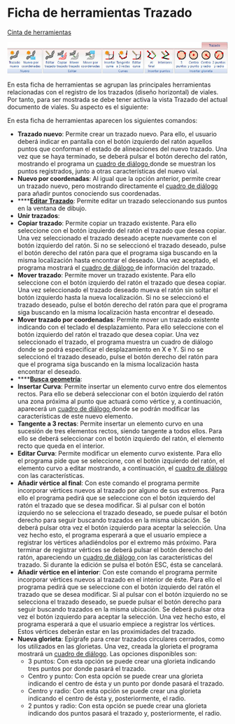 # Ficha de herramientas Trazado

[Cinta de herramientas](../cinta-de-herramientas/)

![](../../.gitbook/assets/ficha-de-herramientas-trazado.jpg)

En esta ficha de herramientas se agrupan las principales herramientas relacionadas con el registro de los trazados \(diseño horizontal\) de viales. Por tanto, para ser mostrada se debe tener activa la vista Trazado del actual documento de viales. Su aspecto es el siguiente:

 En esta ficha de herramientas aparecen los siguientes comandos:

* **Trazado nuevo**: Permite crear un trazado nuevo. Para ello, el usuario deberá indicar en pantalla con el botón izquierdo del ratón aquellos puntos que conforman el estado de alineaciones del nuevo trazado. Una vez que se haya terminado, se deberá pulsar el botón derecho del ratón, mostrando el programa un [cuadro de diálogo ](../modulo-viales/trazado/informacion-del-trazado.md)donde se muestran los puntos registrados, junto a otras características del nuevo vial.
* **Nuevo por coordenadas**: Al igual que la opción anterior, permite crear un trazado nuevo, pero mostrando directamente el [cuadro de diálogo ](../modulo-viales/trazado/informacion-del-trazado.md)para añadir puntos conociendo sus coordenadas.
* \*\*\*\*[**Editar Trazado**](../modulo-viales/trazado/editar-un-trazado.md): Permite editar un trazado seleccionando sus puntos en la ventana de dibujo.
* **Unir trazados**:
* **Copiar trazado**: Permite copiar un trazado existente. Para ello seleccione con el botón izquierdo del ratón el trazado que desea copiar. Una vez seleccionado el trazado deseado acepte nuevamente con el botón izquierdo del ratón. Si no se seleccionó el trazado deseado, pulse el botón derecho del ratón para que el programa siga buscando en la misma localización hasta encontrar el deseado. Una vez aceptado, el programa mostrará el [cuadro de diálogo ](../modulo-viales/trazado/informacion-del-trazado.md)de información del trazado.
* **Mover trazado**: Permite mover un trazado existente. Para ello seleccione con el botón izquierdo del ratón el trazado que desea copiar. Una vez seleccionado el trazado deseado mueva el ratón sin soltar el botón izquierdo hasta la nueva localización. Si no se seleccionó el trazado deseado, pulse el botón derecho del ratón para que el programa siga buscando en la misma localización hasta encontrar el deseado.
* **Mover trazado por coordenadas**: Permite mover un trazado existente indicando con el teclado el desplazamiento. Para ello seleccione con el botón izquierdo del ratón el trazado que desea copiar. Una vez seleccionado el trazado, el programa muestra un cuadro de diálogo donde se podrá especificar el desplazamiento en X e Y. Si no se seleccionó el trazado deseado, pulse el botón derecho del ratón para que el programa siga buscando en la misma localización hasta encontrar el deseado.
* \*\*\*\*[**Busca geometría**](../modulo-viales/trazado/buscar-geometria.md):
* **Insertar Curva**: Permite insertar un elemento curvo entre dos elementos rectos. Para ello se deberá seleccionar con el botón izquierdo del ratón una zona próxima al punto que actuará como vértice y, a continuación, aparecerá un [cuadro de diálogo ](../modulo-viales/trazado/insertar-elemento-curvo.md)donde se podrán modificar las características de este nuevo elemento.
* **Tangente a 3 rectas**: Permite insertar un elemento curvo en una sucesión de tres elementos rectos, siendo tangente a todos ellos. Para ello se deberá seleccionar con el botón izquierdo del ratón, el elemento recto que queda en el interior.
* **Editar Curva**: Permite modificar un elemento curvo existente. Para ello el programa pide que se seleccione, con el botón izquierdo del ratón, el elemento curvo a editar mostrando, a continuación, el [cuadro de diálogo ](../modulo-viales/trazado/insertar-elemento-curvo.md)con las características.
* **Añadir vértice al final**: Con este comando el programa permite incorporar vértices nuevos al trazado por alguno de sus extremos. Para ello el programa pedirá que se seleccione con el botón izquierdo del ratón el trazado que se desea modificar. Si al pulsar con el botón izquierdo no se selecciona el trazado deseado, se puede pulsar el botón derecho para seguir buscando trazados en la misma ubicación. Se deberá pulsar otra vez el botón izquierdo para aceptar la selección. Una vez hecho esto, el programa esperará a que el usuario empiece a registrar los vértices añadiéndolos por el extremo más próximo. Para terminar de registrar vértices se deberá pulsar el botón derecho del ratón, apareciendo un [cuadro de diálogo ](../modulo-viales/trazado/insertar-elemento-curvo.md)con las características del trazado. Si durante la edición se pulsa el botón ESC, ésta se cancelará.
* **Añadir vértice en el interior**: Con este comando el programa permite incorporar vértices nuevos al trazado en el interior de éste. Para ello el programa pedirá que se seleccione con el botón izquierdo del ratón el trazado que se desea modificar. Si al pulsar con el botón izquierdo no se selecciona el trazado deseado, se puede pulsar el botón derecho para seguir buscando trazados en la misma ubicación. Se deberá pulsar otra vez el botón izquierdo para aceptar la selección. Una vez hecho esto, el programa esperará a que el usuario empiece a registrar los vértices. Estos vértices deberán estar en las proximidades del trazado.
* **Nueva glorieta**: Epígrafe para crear trazados circulares cerrados, como los utilizados en las glorietas. Una vez, creada la glorieta el programa mostrará un [cuadro de diálogo](../modulo-viales/trazado/glorietas.md). Las opciones disponibles son:
  * 3 puntos: Con esta opción se puede crear una glorieta indicando tres puntos por donde pasará el trazado.
  * Centro y punto: Con esta opción se puede crear una glorieta indicando el centro de ésta y un punto por donde pasará el trazado.
  * Centro y radio: Con esta opción se puede crear una glorieta indicando el centro de ésta y, posteriormente, el radio.
  * 2 puntos y radio: Con esta opción se puede crear una glorieta indicando dos puntos pasará el trazado y, posteriormente, el radio.

